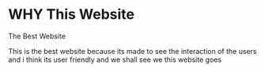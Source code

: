 # WHY This Website
 The Best Website
 
 This is the best website because its made to see the interaction of the users and i think its user friendly and we shall see we this website goes
